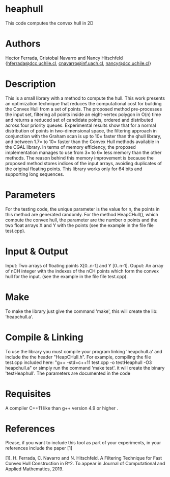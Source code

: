 # heaphull
This code computes the convex hull in 2D

# Authors
Hector Ferrada, Cristobal Navarro and Nancy Hitschfeld {hferrada@dcc.uchile.cl, cnavarro@inf.uach.cl, nancy@dcc.uchile.cl}

# Description
This is a small library with a method to compute the hull. 
This work presents an optimization technique that reduces the computational cost for building the Convex Hull from a set of points. The proposed method pre-processes the input set, filtering all points inside an eight-vertex polygon in O(n) time and returns a reduced set of candidate points, ordered and distributed across four priority queues. Experimental results show that for a normal distribution of points in two-dimensional space, the filtering approach in conjunction with the Graham scan is up to 10× faster than the qhull library, and between 1.7× to 10× faster than the Convex Hull methods available in the CGAL library.
In terms of memory efficiency, the proposed implementation manages to use from 3× to 6× less memory
than the other methods. The reason behind this memory improvement is because the proposed method stores indices of the input arrays, avoiding duplicates of the original floating points.
This library works only for 64 bits and supporting long sequences.

# Parameters 
For the testing code, the unique parameter is the value for n, the points in this method are generated randomly.
For the method HeapCHull(), which compute the convex hull, the parameter are the number o points and the two float arrays X and Y with the points (see the example in the file file test.cpp).

# Input & Output
Input: Two arrays of floating points X[0..n-1] and Y [0..n-1].
Ouput: An array of nCH integer with the indexes of the nCH points which form the convex hull for the input.
(see the example in the file file test.cpp).

# Make
To make the library just give the command 'make', this will create the lib: 'heapchull.a'.

# Compile & Linking
To use the library you must compile your program linking 'heapchull.a' and include the the header "HeapCHull.h". For example, compiling the file test.cpp included here: "g++ -std=c++11 test.cpp -o testHeaphull -O3 heapchull.a" or simply run the command 'make test'. it will create the binary 'testHeaphull'. The parameters are documented in the code

# Requisites
A compiler C++11 like than g++ version 4.9 or higher . 

# References
Please, if you want to include this tool as part of your experiments, in your references include the paper [1]

[1]. H. Ferrada, C. Navarro and N. Hitschfeld. A Filtering Technique for Fast Convex Hull Construction in R^2. To appear in Journal of Computational and Applied Mathematics, 2019.
